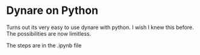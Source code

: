 # Dynare on Python

Turns out its very easy to use dynare with python. I wish I knew this before. The possibilities are now limitless.

The steps are in the .ipynb file
